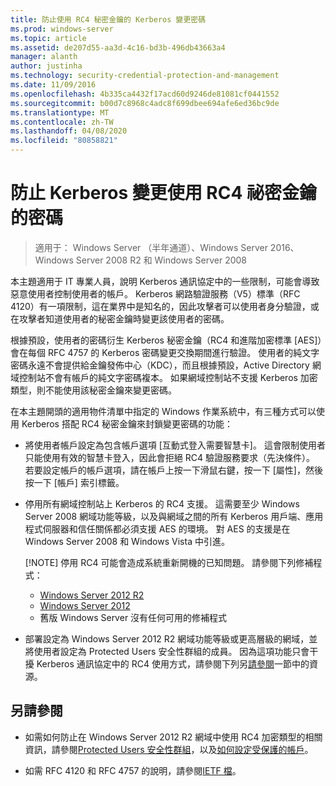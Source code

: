 ```yaml
---
title: 防止使用 RC4 秘密金鑰的 Kerberos 變更密碼
ms.prod: windows-server
ms.topic: article
ms.assetid: de207d55-aa3d-4c16-bd3b-496db43663a4
manager: alanth
author: justinha
ms.technology: security-credential-protection-and-management
ms.date: 11/09/2016
ms.openlocfilehash: 4b335ca4432f17acd60d9246de81081cf0441552
ms.sourcegitcommit: b00d7c8968c4adc8f699dbee694afe6ed36bc9de
ms.translationtype: MT
ms.contentlocale: zh-TW
ms.lasthandoff: 04/08/2020
ms.locfileid: "80858821"
---
```

# <a name="preventing-kerberos-change-password-that-uses-rc4-secret-keys"></a>防止 Kerberos 變更使用 RC4 祕密金鑰的密碼

>適用于： Windows Server （半年通道）、Windows Server 2016、Windows Server 2008 R2 和 Windows Server 2008

本主題適用于 IT 專業人員，說明 Kerberos 通訊協定中的一些限制，可能會導致惡意使用者控制使用者的帳戶。 Kerberos 網路驗證服務（V5）標準（RFC 4120）有一項限制，這在業界中是知名的，因此攻擊者可以使用者身分驗證，或在攻擊者知道使用者的秘密金鑰時變更該使用者的密碼。

根據預設，使用者的密碼衍生 Kerberos 秘密金鑰（RC4 和進階加密標準 [AES]）會在每個 RFC 4757 的 Kerberos 密碼變更交換期間進行驗證。 使用者的純文字密碼永遠不會提供給金鑰發佈中心（KDC），而且根據預設，Active Directory 網域控制站不會有帳戶的純文字密碼複本。 如果網域控制站不支援 Kerberos 加密類型，則不能使用該秘密金鑰來變更密碼。 

在本主題開頭的適用物件清單中指定的 Windows 作業系統中，有三種方式可以使用 Kerberos 搭配 RC4 秘密金鑰來封鎖變更密碼的功能：

- 將使用者帳戶設定為包含帳戶選項 [互動式登入需要智慧卡]。 這會限制使用者只能使用有效的智慧卡登入，因此會拒絕 RC4 驗證服務要求（先決條件）。 若要設定帳戶的帳戶選項，請在帳戶上按一下滑鼠右鍵，按一下 [屬性]，然後按一下 [帳戶] 索引標籤。 

- 停用所有網域控制站上 Kerberos 的 RC4 支援。 這需要至少 Windows Server 2008 網域功能等級，以及與網域之間的所有 Kerberos 用戶端、應用程式伺服器和信任關係都必須支援 AES 的環境。 對 AES 的支援是在 Windows Server 2008 和 Windows Vista 中引進。

    [!NOTE]
    停用 RC4 可能會造成系統重新開機的已知問題。 請參閱下列修補程式：
    - [Windows Server 2012 R2](https://support.microsoft.com/kb/3038261)
    - [Windows Server 2012](https://support.microsoft.com/kb/3086213)
    - 舊版 Windows Server 沒有任何可用的修補程式

- 部署設定為 Windows Server 2012 R2 網域功能等級或更高層級的網域，並將使用者設定為 Protected Users 安全性群組的成員。 因為這項功能只會干擾 Kerberos 通訊協定中的 RC4 使用方式，請參閱下列另[請參閱](#see-also)一節中的資源。

## <a name="see-also"></a>另請參閱

- 如需如何防止在 Windows Server 2012 R2 網域中使用 RC4 加密類型的相關資訊，請參閱[Protected Users 安全性群組](/../credentials-protection-and-management/protected-users-security-group.md)，以及[如何設定受保護的帳戶](/../credentials-protection-and-management/how-to-configure-protected-accounts.md)。

- 如需 RFC 4120 和 RFC 4757 的說明，請參閱[IETF 檔](http://tools.ietf.org/html/)。
